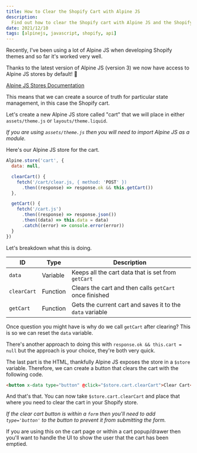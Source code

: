 ```yaml
---
title: How to Clear the Shopify Cart with Alpine JS
description:
  Find out how to clear the Shopify cart with Alpine JS and the Shopify API.
date: 2021/12/10
tags: [alpinejs, javascript, shopify, api]
---
```


Recently, I've been using a lot of Alpine JS when developing Shopify themes and
so far it's worked very well.

Thanks to the latest version of Alpine JS (version 3) we now have access to
Alpine JS stores by default! 🥳

[Alpine JS Stores Documentation](https://alpinejs.dev/globals/alpine-store)

This means that we can create a source of truth for particular state management,
in this case the Shopify cart.

Let's create a new Alpine JS store called "cart" that we will place in either
`assets/theme.js` or `layouts/theme.liquid`.

_If you are using `assets/theme.js` then you will need to import Alpine JS as a
module._

Here's our Alpine JS store for the cart.

```js
Alpine.store('cart', {
  data: null,

  clearCart() {
    fetch('/cart/clear.js, { method: 'POST' })
      .then((response) => response.ok && this.getCart())
  },

  getCart() {
    fetch('/cart.js')
      .then((response) => response.json())
      .then((data) => this.data = data)
      .catch((error) => console.error(error))
  }
})
```

Let's breakdown what this is doing.

| ID          | Type     | Description                                               |
| ----------- | -------- | --------------------------------------------------------- |
| `data`      | Variable | Keeps all the cart data that is set from `getCart`        |
| `clearCart` | Function | Clears the cart and then calls `getCart` once finished    |
| `getCart`   | Function | Gets the current cart and saves it to the `data` variable |

Once question you might have is why do we call `getCart` after clearing? This is
so we can reset the `data` variable.

There's another approach to doing this with `response.ok && this.cart = null`
but the approach is your choice, they're both very quick.

The last part is the HTML, thankfully Alpine JS exposes the store in a `$store`
variable. Therefore, we can create a button that clears the cart with the
following code.

```html
<button x-data type="button" @click="$store.cart.clearCart">Clear Cart</button>
```

And that's that. You can now take `$store.cart.clearCart` and place that where
you need to clear the cart in your Shopify store.

_If the clear cart button is within a `form` then you'll need to add
`type='button'` to the button to prevent it from submitting the form._

If you are using this on the cart page or within a cart popup/drawer then you'll
want to handle the UI to show the user that the cart has been emptied.
